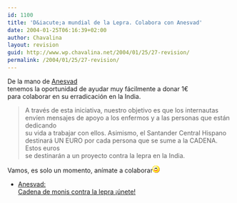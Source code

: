 ```yaml
---
id: 1100
title: 'D&iacute;a mundial de la Lepra. Colabora con Anesvad'
date: 2004-01-25T06:16:39+02:00
author: Chavalina
layout: revision
guid: http://www.wp.chavalina.net/2004/01/25/27-revision/
permalink: /2004/01/25/27-revision/
---
```

De la mano de <a href="http://www.anesvad.org/cadena/home.htm" target="_blank">Anesvad</a>  
tenemos la oportunidad de ayudar muy f&aacute;cilmente a donar 1&euro;  
para colaborar en su erradicaci&oacute;n en la India.

> A trav&eacute;s de esta iniciativa, nuestro objetivo es que los internautas  
> env&iacute;en mensajes de apoyo a los enfermos y a las personas que est&aacute;n dedicando  
> su vida a trabajar con ellos. Asimismo, el Santander Central Hispano  
> destinar&aacute; UN EURO por cada persona que se sume a la CADENA. Estos euros  
> se destinar&aacute;n a un proyecto contra la lepra en la India.

Vamos, es solo un momento, an&iacute;mate a colaborar![sonrisa](/imagenes/emoticonos/sonrisa.gif) 

  * <a href="http://www.anesvad.org/cadena/home.htm" target="_blank">Anesvad:<br /> Cadena de monis contra la lepra &iexcl;&uacute;nete!</a>